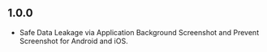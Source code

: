 ## 1.0.0

* Safe Data Leakage via Application Background Screenshot and Prevent Screenshot for Android and iOS.
